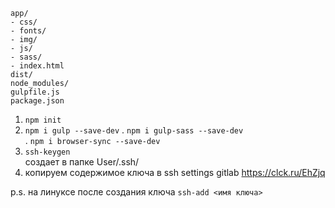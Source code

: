 ```
app/
- css/
- fonts/
- img/
- js/
- sass/
- index.html
dist/
node_modules/
gulpfile.js
package.json
```

1. `npm init`  
2. `npm i gulp --save-dev`
. `npm i gulp-sass --save-dev`    
. `npm i browser-sync --save-dev`  
3. `ssh-keygen`  
создает в папке User/.ssh/
4. копируем содержимое ключа в ssh settings gitlab
https://clck.ru/EhZjq

p.s. на линуксе после создания ключа `ssh-add <имя ключа>`   
